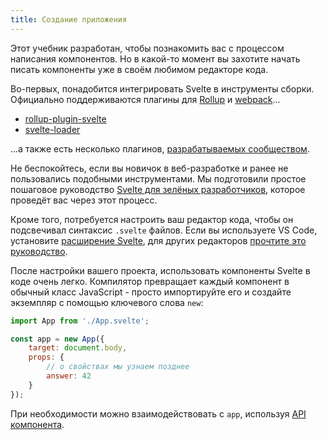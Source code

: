 ```yaml
---
title: Создание приложения
---
```


Этот учебник разработан, чтобы познакомить вас с процессом написания компонентов. Но в какой-то момент вы захотите начать писать компоненты уже в своём любимом редакторе кода.

Во-первых, понадобится интегрировать Svelte в инструменты сборки. Официально поддерживаются плагины для [Rollup](https://rollupjs.org) и [webpack](https://webpack.js.org/)...

* [rollup-plugin-svelte](https://github.com/sveltejs/rollup-plugin-svelte)
* [svelte-loader](https://github.com/sveltejs/svelte-loader)

...а также есть несколько плагинов, [разрабатываемых сообществом](https://github.com/sveltejs/integrations#bundler-plugins).

Не беспокойтесь, если вы  новичок в веб-разработке и ранее не пользовались подобными инструментами. Мы подготовили простое пошаговое руководство [Svelte для зелёных разработчиков](blog/svelte-for-new-developers), которое проведёт вас через этот процесс.

Кроме того, потребуется настроить ваш редактор кода, чтобы он подсвечивал синтаксис `.svelte` файлов. Если вы используете VS Code, установите [расширение Svelte](https://marketplace.visualstudio.com/items?itemName=svelte.svelte-vscode), для других редакторов [прочтите это руководство](blog/setting-up-your-editor).

После настройки вашего проекта, использовать компоненты Svelte в коде очень легко. Компилятор превращает каждый компонент в обычный класс JavaScript - просто импортируйте его и создайте экземпляр с помощью ключевого слова `new`:

```js
import App from './App.svelte';

const app = new App({
	target: document.body,
	props: {
		// о свойствах мы узнаем позднее
		answer: 42
	}
});
```

При необходимости можно взаимодействовать с `app`, используя [API компонента](docs#API_компонента_на_клиенте).
